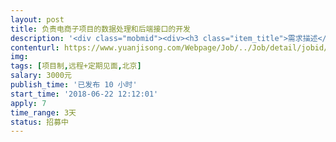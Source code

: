 ```yaml
---                
layout: post       
title: 负责电商子项目的数据处理和后端接口的开发           
description: '<div class="mobmid"><div><h3 class="item_title">需求描述</h3><p>项目：负责电商子项目的数据处理和后端接口的开发<br/> <br/>技能需求：<br/> <br/>熟练掌握Python（Django优先）、shell<br/>能够支持Docker部署<br/>熟悉MongoDB、Redis等Nosql数据库，拥有较强的数据库设计能力。<br/> <br/> <br/>合作方式：<br/> <br/>远程 + 定期见面</p></div><!--info end--></div>'     
contenturl: https://www.yuanjisong.com/Webpage/Job/../Job/detail/jobid/101602      
img:              
tags: [项目制,远程+定期见面,北京]            
salary: 3000元          
publish_time: '已发布 10 小时'         
start_time: '2018-06-22 12:12:01'           
apply: 7                   
time_range: 3天              
status: 招募中                  
---                 
```

